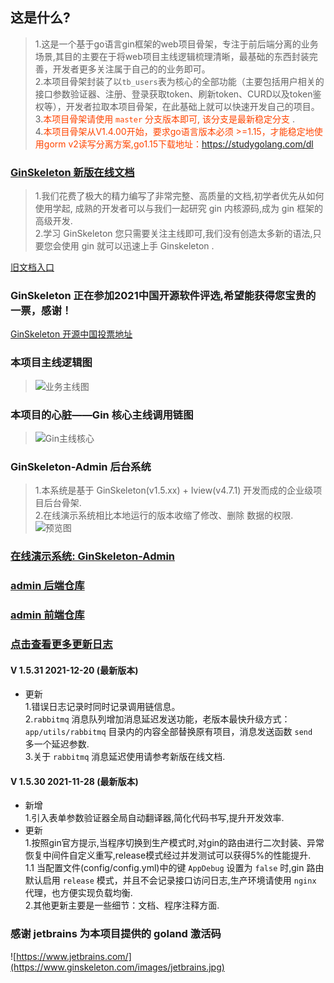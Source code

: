 ## 这是什么?
>   1.这是一个基于go语言gin框架的web项目骨架，专注于前后端分离的业务场景,其目的主要在于将web项目主线逻辑梳理清晰，最基础的东西封装完善，开发者更多关注属于自己的的业务即可。  
>   2.本项目骨架封装了以`tb_users`表为核心的全部功能（主要包括用户相关的接口参数验证器、注册、登录获取token、刷新token、CURD以及token鉴权等），开发者拉取本项目骨架，在此基础上就可以快速开发自己的项目。  
>   3.<font color=#FF4500>本项目骨架请使用 `master` 分支版本即可, 该分支是最新稳定分支 </font>.   
>   4.<font color=#FF4500>本项目骨架从V1.4.00开始，要求go语言版本必须 >=1.15，才能稳定地使用gorm v2读写分离方案,go1.15下载地址：https://studygolang.com/dl </font>

### [GinSkeleton 新版在线文档](https://www.yuque.com/xiaofensinixidaouxiang/bkfhct/mar1g7)
> 1.我们花费了极大的精力编写了非常完整、高质量的文档,初学者优先从如何使用学起, 成熟的开发者可以与我们一起研究 gin 内核源码,成为 gin 框架的高级开发.  
> 2.学习 GinSkeleton 您只需要关注主线即可,我们没有创造太多新的语法,只要您会使用 gin 就可以迅速上手 Ginskeleton .  

[旧文档入口](./ReadMEBak.md)

### GinSkeleton 正在参加2021中国开源软件评选,希望能获得您宝贵的一票，感谢！
[GinSkeleton 开源中国投票地址](https://www.oschina.net/project/top_cn_2021?id=552)

### 本项目主线逻辑图
> ![业务主线图](https://www.ginskeleton.com/GinSkeleton.jpg)

### 本项目的心脏——Gin 核心主线调用链图
> ![Gin主线核心](https://www.ginskeleton.com/images/gin_core_main_thread.png)

###  GinSkeleton-Admin 后台系统
>   1.本系统是基于 GinSkeleton(v1.5.xx) + Iview(v4.7.1) 开发而成的企业级项目后台骨架.   
>   2.在线演示系统相比本地运行的版本收缩了修改、删除 数据的权限.  
![预览图](https://www.ginskeleton.com/images/home_page1.png)

### [在线演示系统: GinSkeleton-Admin](http://139.196.101.31:20202/)
### [admin 后端仓库](https://gitee.com/daitougege/gin-skeleton-admin-backend)
### [admin 前端仓库](https://gitee.com/daitougege/gin-skeleton-admin-frontend)

  
### [点击查看更多更新日志](https://www.yuque.com/xiaofensinixidaouxiang/bkfhct/sqhlxn)

#### V 1.5.31  2021-12-20 (最新版本)
* 更新  
  1.错误日志记录时同时记录调用链信息。  
  2.`rabbitmq` 消息队列增加消息延迟发送功能，老版本最快升级方式： `app/utils/rabbitmq` 目录内的内容全部替换原有项目，消息发送函数 `send ` 多一个延迟参数.  
  3.关于 `rabbitmq` 消息延迟使用请参考新版在线文档. 

#### V 1.5.30  2021-11-28 (最新版本)
* 新增    
  1.引入表单参数验证器全局自动翻译器,简化代码书写,提升开发效率.
* 更新  
  1.按照gin官方提示,当程序切换到生产模式时,对gin的路由进行二次封装、异常恢复中间件自定义重写,release模式经过并发测试可以获得5%的性能提升.  
  1.1 当配置文件(config/config.yml)中的键 `AppDebug` 设置为 `false` 时,gin 路由默认启用 `release` 模式，并且不会记录接口访问日志,生产环境请使用 `nginx` 代理，也方便实现负载均衡.   
  2.其他更新主要是一些细节：文档、程序注释方面.

### 感谢 jetbrains 为本项目提供的 goland 激活码  
![https://www.jetbrains.com/](https://www.ginskeleton.com/images/jetbrains.jpg)
